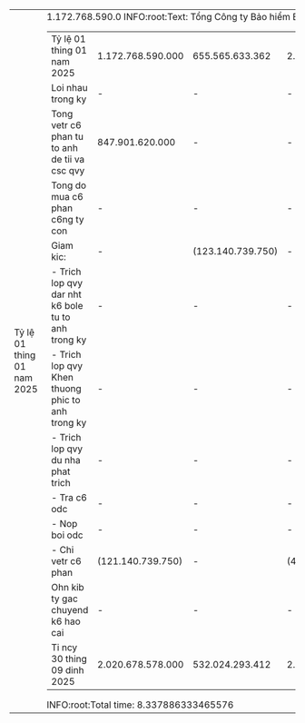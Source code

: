 <table><tbody><tr><td>Tỷ lệ 01 thing 01 nam 2025</td><td>1.172.768.590.0
INFO:root:Text: Tổng Công ty Bảo hiểm BIDV

<table><tbody><tr><td>Tỷ lệ 01 thing 01 nam 2025</td><td>1.172.768.590.000</td><td>655.565.633.362</td><td>2.632.500.000</td><td>436.567.063.385</td><td>122.988.423.799</td><td>584.401.060.533</td><td>(29.323.096.478)</td><td>17.431.287.143</td><td>2.963.931.221.744</td></tr><tr><td>Loi nhau trong ky</td><td>-</td><td>-</td><td>-</td><td>-</td><td>-</td><td>-</td><td>-</td><td>-</td><td>-</td></tr><tr><td>Tong vetr c6 phan tu to anh de tii va csc qvy</td><td>847.901.620.000</td><td>-</td><td>-</td><td>-</td><td>-</td><td>421.129.520.587</td><td>-</td><td>6.094.327.943</td><td>427.213.848.400</td></tr><tr><td>Tong do mua c6 phan c6ng ty con</td><td>-</td><td>-</td><td>-</td><td>-</td><td>-</td><td>-</td><td>-</td><td>-</td><td>847.901.620.000</td></tr><tr><td>Giam kic:</td><td>-</td><td>(123.140.739.750)</td><td>-</td><td>(436.270.049.400)</td><td>1.723.492.835</td><td>(545.903.297.761)</td><td>-</td><td>108.628.126.110</td><td>108.628.126.110</td></tr><tr><td>- Trich lop qvy dar nht k6 bole tu to anh trong ky</td><td>-</td><td>-</td><td>-</td><td>-</td><td>1.723.492.835</td><td>(1.723.492.835)</td><td>-</td><td>-</td><td>-</td></tr><tr><td>- Trich lop qvy Khen thuong phic to anh trong ky</td><td>-</td><td>-</td><td>-</td><td>-</td><td>-</td><td>(74.887.529.392)</td><td>-</td><td>-</td><td>(74.887.529.392)</td></tr><tr><td>- Trich lop qvy du nha phat trich</td><td>-</td><td>-</td><td>-</td><td>-</td><td>-</td><td>-</td><td>-</td><td>-</td><td>-</td></tr><tr><td>- Tra c6 odc</td><td>-</td><td>-</td><td>-</td><td>-</td><td>-</td><td>(180.881.444.684)</td><td>-</td><td>-</td><td>-</td></tr><tr><td>- Nop boi odc</td><td>-</td><td>-</td><td>-</td><td>-</td><td>-</td><td>-</td><td>-</td><td>-</td><td>(180.881.444.684)</td></tr><tr><td>- Chi vetr c6 phan</td><td>(121.140.739.750)</td><td>-</td><td>(436.270.049.400)</td><td>-</td><td>-</td><td>(238.490.830.850)</td><td>-</td><td>-</td><td>(847.901.620.000)</td></tr><tr><td>Ohn kib ty gac chuyend k6 hao cai</td><td>-</td><td>-</td><td>-</td><td>-</td><td>(82.672.511)</td><td>71.128.699</td><td>28.839.392.487</td><td>(4.105.688.764)</td><td>25.362.159.905</td></tr><tr><td>Ti ncy 30 thing 09 dinh 2025</td><td>2.020.678.578.000</td><td>532.024.293.412</td><td>2.632.500.000</td><td>297.813.985</td><td>124.629.244.123</td><td>460.338.412.851</td><td>(483.703.991)</td><td>128.082.082.332</td><td>3.268.546.382.113</td></tr></tbody></table>
INFO:root:Total time: 8.337886333465576